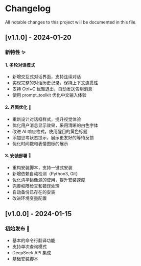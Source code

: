 # Changelog

All notable changes to this project will be documented in this file.

## [v1.1.0] - 2024-01-20

### 新特性 ✨

#### 1. 多轮对话模式
- 新增交互式对话界面，支持连续对话
- 实现完整的对话历史记录，保持上下文连贯性
- 支持 Ctrl+C 优雅退出，自动发送告别消息
- 使用 prompt_toolkit 优化中文输入体验

#### 2. 界面优化 🎨
- 重新设计对话框样式，提升视觉体验
- 优化用户消息显示效果，采用清晰的白色字体
- 改进 AI 响应格式，使用醒目的黄色标题
- 添加思考状态提示，展示更友好的等待反馈
- 优化时间戳和表情图标的展示

#### 3. 安装部署 🚀
- 重构安装脚本，支持一键式安装
- 新增依赖自动检测（Python3, Git）
- 优化清华镜像源的使用，提升安装速度
- 完善权限检查和错误处理
- 自动备份已存在的安装
- 改进环境变量配置

## [v1.0.0] - 2024-01-15

### 初始发布 🎉
- 基本的命令行翻译功能
- 支持单次查询模式
- DeepSeek API 集成
- 基础安装脚本 